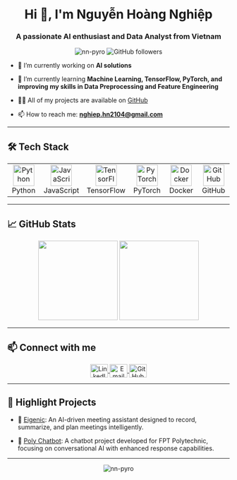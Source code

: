 <h1 align="center">Hi 👋, I'm Nguyễn Hoàng Nghiệp</h1>
<h3 align="center">A passionate AI enthusiast and Data Analyst from Vietnam</h3>

<p align="center">
  <img src="https://komarev.com/ghpvc/?username=nn-pyro&label=Profile%20views&color=0e75b6&style=flat" alt="nn-pyro" />
  <img alt="GitHub followers" src="https://img.shields.io/github/followers/nn-pyro?color=green&style=flat-square">
</p>

- 🔭 I’m currently working on **AI solutions**

- 🌱 I’m currently learning **Machine Learning, TensorFlow, PyTorch, and improving my skills in Data Preprocessing and Feature Engineering**

- 👨‍💻 All of my projects are available on [GitHub](https://github.com/nn-pyro)

- 📫 How to reach me: **nghiep.hn2104@gmail.com**

---

<h2 align="left">🛠 Tech Stack</h2>

<table align="center">
  <tr>
    <td align="center" width="96">
      <img src="https://cdn.simpleicons.org/python" width="48" height="48" alt="Python" />
      <br>Python
    </td>
    <td align="center" width="96">
      <img src="https://cdn.simpleicons.org/javascript" width="48" height="48" alt="JavaScript" />
      <br>JavaScript
    </td>
    <td align="center" width="96">
      <img src="https://cdn.simpleicons.org/tensorflow" width="48" height="48" alt="TensorFlow" />
      <br>TensorFlow
    </td>
    <td align="center" width="96">
      <img src="https://cdn.simpleicons.org/pytorch" width="48" height="48" alt="PyTorch" />
      <br>PyTorch
    </td>
    <td align="center" width="96">
      <img src="https://cdn.simpleicons.org/docker" width="48" height="48" alt="Docker" />
      <br>Docker
    </td>
    <td align="center" width="96">
      <img src="https://cdn.simpleicons.org/github" width="48" height="48" alt="GitHub" />
      <br>GitHub
    </td>
  </tr>
</table>

---

<h2 align="left">📈 GitHub Stats</h2>

<p align="center">
  <img height="180em" src="https://github-readme-stats.vercel.app/api?username=nn-pyro&show_icons=true&hide_border=true&theme=radical" />
  <img height="180em" src="https://github-readme-stats.vercel.app/api/top-langs/?username=nn-pyro&layout=compact&langs_count=8&hide_border=true&theme=radical" />
</p>

---

<h2 align="left">📫 Connect with me</h2>

<p align="center">
  <a href="https://linkedin.com/in/your-linkedin" target="_blank">
    <img align="center" src="https://cdn.simpleicons.org/linkedin" alt="LinkedIn" height="30" width="40" />
  </a>
  <a href="mailto:nghiep.hn2104@gmail.com" target="_blank">
    <img align="center" src="https://cdn.simpleicons.org/gmail" alt="Email" height="30" width="40" />
  </a>
  <a href="https://github.com/nn-pyro" target="_blank">
    <img align="center" src="https://cdn.simpleicons.org/github" alt="GitHub" height="30" width="40" />
  </a>
</p>

---

<h2 align="left">🌟 Highlight Projects</h2>

- 🚀 [Eigenic](https://github.com/nn-pyro/eigenic): An AI-driven meeting assistant designed to record, summarize, and plan meetings intelligently.

- 🤖 [Poly Chatbot](https://github.com/nn-pyro/poly-chatbot): A chatbot project developed for FPT Polytechnic, focusing on conversational AI with enhanced response capabilities.

---

<p align="center">
  <img src="https://github-profile-trophy.vercel.app/?username=nn-pyro&row=1&column=7&theme=gruvbox&no-frame=true&margin-w=15&margin-h=15" alt="nn-pyro" />
</p>
